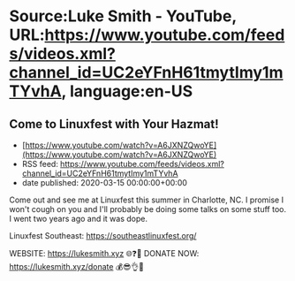 # Source:Luke Smith - YouTube, URL:https://www.youtube.com/feeds/videos.xml?channel_id=UC2eYFnH61tmytImy1mTYvhA, language:en-US

## Come to Linuxfest with Your Hazmat!
 - [https://www.youtube.com/watch?v=A6JXNZQwoYE](https://www.youtube.com/watch?v=A6JXNZQwoYE)
 - RSS feed: https://www.youtube.com/feeds/videos.xml?channel_id=UC2eYFnH61tmytImy1mTYvhA
 - date published: 2020-03-15 00:00:00+00:00

Come out and see me at Linuxfest this summer in Charlotte, NC. I promise I won't cough on you and I'll probably be doing some talks on some stuff too. I went two years ago and it was dope.

Linuxfest Southeast: https://southeastlinuxfest.org/

WEBSITE: https://lukesmith.xyz 🌐❓🔎
DONATE NOW: https://lukesmith.xyz/donate 💰😎👌💯

